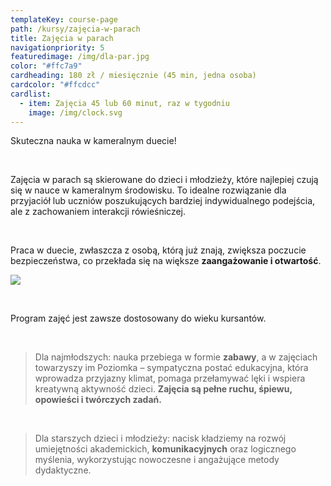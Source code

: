 ```yaml
---
templateKey: course-page
path: /kursy/zajęcia-w-parach
title: Zajęcia w parach
navigationpriority: 5
featuredimage: /img/dla-par.jpg
color: "#ffc7a9"
cardheading: 180 zł / miesięcznie (45 min, jedna osoba)
cardcolor: "#ffcdcc"
cardlist:
  - item: Zajęcia 45 lub 60 minut, raz w tygodniu
    image: /img/clock.svg
---
```

Skuteczna nauka w kameralnym duecie!

<br/>

Zajęcia w parach są skierowane do dzieci i młodzieży, które najlepiej czują się w nauce w kameralnym środowisku. To idealne rozwiązanie dla przyjaciół lub uczniów poszukujących bardziej indywidualnego podejścia, ale z zachowaniem interakcji rówieśniczej.

<br/>

Praca w duecie, zwłaszcza z osobą, którą już znają, zwiększa poczucie bezpieczeństwa, co przekłada się na większe **zaangażowanie i otwartość**.

![](/img/dla-par.jpg)

<br/>

Program zajęć jest zawsze dostosowany do wieku kursantów.

<br/>

> Dla najmłodszych: nauka przebiega w formie **zabawy**, a w zajęciach towarzyszy im Poziomka – sympatyczna postać edukacyjna, która wprowadza przyjazny klimat, pomaga przełamywać lęki i wspiera kreatywną aktywność dzieci. **Zajęcia są pełne ruchu, śpiewu, opowieści i twórczych zadań.**

<br/>

> Dla starszych dzieci i młodzieży: nacisk kładziemy na rozwój umiejętności akademickich, **komunikacyjnych** oraz logicznego myślenia, wykorzystując nowoczesne i angażujące metody dydaktyczne.
